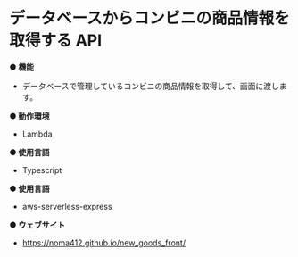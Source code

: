 # データベースからコンビニの商品情報を取得する API

**● 機能**

- データベースで管理しているコンビニの商品情報を取得して、画面に渡します。

**● 動作環境**

- Lambda

**● 使用言語**

- Typescript

**● 使用言語**

- aws-serverless-express

**● ウェブサイト**
- https://noma412.github.io/new_goods_front/
